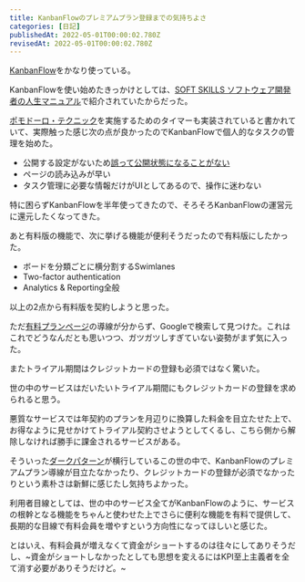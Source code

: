 ```yaml
---
title: KanbanFlowのプレミアムプラン登録までの気持ちよさ
categories: [日記]
publishedAt: 2022-05-01T00:00:02.780Z
revisedAt: 2022-05-01T00:00:02.780Z
---
```


[KanbanFlow](https://kanbanflow.com/)をかなり使っている。

KanbanFlowを使い始めたきっかけとしては、[SOFT SKILLS ソフトウェア開発者の人生マニュアル](https://amzn.to/3EXm0ob)で紹介されていたからだった。

[ポモドーロ・テクニック](https://experience.dropbox.com/ja-jp/resources/pomodoro-technique)を実施するためのタイマーも実装されていると書かれていて、実際触った感じ次の点が良かったのでKanbanFlowで個人的なタスクの管理を始めた。

* 公開する設定がないため[誤って公開状態になることがない](https://www.itmedia.co.jp/news/articles/2104/06/news118.html)
* ページの読み込みが早い
* タスク管理に必要な情報だけがUIとしてあるので、操作に迷わない

特に困らずKanbanFlowを半年使ってきたので、そろそろKanbanFlowの運営元に還元したくなってきた。

あと有料版の機能で、次に挙げる機能が便利そうだったので有料版にしたかった。

* ボードを分類ごとに横分割するSwimlanes
* Two-factor authentication
* Analytics & Reporting全般

以上の2点から有料版を契約しようと思った。

ただ[有料プランページ](https://kanbanflow.com/pricing)の導線が分からず、Googleで検索して見つけた。これはこれでどうなんだとも思いつつ、ガツガツしすぎていない姿勢がまず気に入った。

またトライアル期間はクレジットカードの登録も必須ではなく驚いた。

世の中のサービスはだいたいトライアル期間にもクレジットカードの登録を求められると思う。

悪質なサービスでは年契約のプランを月辺りに換算した料金を目立たせた上で、お得なように見せかけてトライアル契約させようとしてくるし、こちら側から解除しなければ勝手に課金されるサービスがある。

そういった[ダークパターン](https://www.kgri.keio.ac.jp/news-event/083668.html)が横行しているこの世の中で、KanbanFlowのプレミアムプラン導線が目立たなかったり、クレジットカードの登録が必須でなかったりという素朴さは新鮮に感じたし気持ちよかった。

利用者目線としては、世の中のサービス全てがKanbanFlowのように、サービスの根幹となる機能をちゃんと使わせた上でさらに便利な機能を有料で提供して、長期的な目線で有料会員を増やすという方向性になってほしいと感じた。

とはいえ、有料会員が増えなくて資金がショートするのは往々にしてありそうだし、~資金がショートしなかったとしても思想を変えるにはKPI至上主義者を全て消す必要がありそうだけど。~
